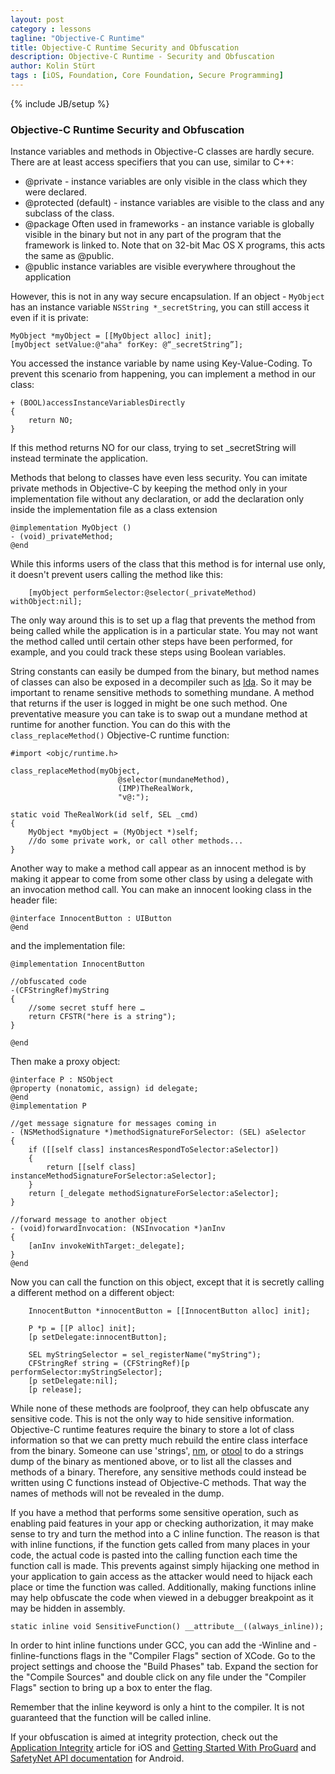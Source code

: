 ```yaml
---
layout: post
category : lessons
tagline: "Objective-C Runtime"
title: Objective-C Runtime Security and Obfuscation
description: Objective-C Runtime - Security and Obfuscation
author: Kolin Stürt
tags : [iOS, Foundation, Core Foundation, Secure Programming]
---
```

{% include JB/setup %}

### Objective-C Runtime Security and Obfuscation

Instance variables and methods in Objective-C classes are hardly secure. There are at least access specifiers that you can use, similar to C++:

* @private - instance variables are only visible in the class which they were declared.
* @protected (default) - instance variables are visible to the class and any subclass of the class.
* @package Often used in frameworks - an instance variable is globally visible in the binary but not in any part of the program that the framework is linked to. Note that on 32-bit Mac OS X programs, this acts the same as @public. 
* @public instance variables are visible everywhere throughout the application

However, this is not in any way secure encapsulation. If an object - `MyObject` has an instance variable `NSString *_secretString`, you can still access it even if it is private:

	MyObject *myObject = [[MyObject alloc] init];
	[myObject setValue:@"aha" forKey: @“_secretString”];

You accessed the instance variable by name using Key-Value-Coding. To prevent this scenario from happening, you can implement a method in our class:

	+ (BOOL)accessInstanceVariablesDirectly 
	{
	 	return NO;
	}

If this method returns NO for our class, trying to set _secretString will instead terminate the application.

Methods that belong to classes have even less security. You can imitate private methods in Objective-C by keeping the method only in your implementation file without any declaration, or add the declaration only inside the implementation file as a class extension

	@implementation MyObject ()
	- (void)_privateMethod;
	@end

While this informs users of the class that this method is for internal use only, it doesn't prevent users calling the method like this:

	    [myObject performSelector:@selector(_privateMethod) withObject:nil];

The only way around this is to set up a flag that prevents the method from being called while the application is in a particular state. You may not want the method called until certain other steps have been performed, for example, and you could track these steps using Boolean variables.

String constants can easily be dumped from the binary, but method names of classes can also be exposed in a decompiler such as [Ida](https://www.hex-rays.com/products/ida/index.shtml). So it may be important to rename sensitive methods to something mundane. A method that returns if the user is logged in might be one such method. One preventative measure you can take is to swap out a mundane method at runtime for another function. You can do this with the `class_replaceMethod()` Objective-C runtime function:

	#import <objc/runtime.h>

	class_replaceMethod(myObject,
                            @selector(mundaneMethod),
                            (IMP)TheRealWork,
                            "v@:");

	static void TheRealWork(id self, SEL _cmd)
	{
	    MyObject *myObject = (MyObject *)self;
	    //do some private work, or call other methods...
	}

Another way to make a method call appear as an innocent method is by making it appear to come from some other class by using a delegate with an invocation method call. You can make an innocent looking class in the header file:

	@interface InnocentButton : UIButton
	@end

and the implementation file:

	@implementation InnocentButton

	//obfuscated code
	-(CFStringRef)myString
	{
	    //some secret stuff here …
	    return CFSTR("here is a string");
	}
	
	@end

Then make a proxy object:

	@interface P : NSObject
	@property (nonatomic, assign) id delegate;
	@end
	@implementation P
	
	//get message signature for messages coming in
	- (NSMethodSignature *)methodSignatureForSelector: (SEL) aSelector
	{
		if ([[self class] instancesRespondToSelector:aSelector])
	    {
			return [[self class] instanceMethodSignatureForSelector:aSelector];
		}
		return [_delegate methodSignatureForSelector:aSelector];
	}
	
	//forward message to another object
	- (void)forwardInvocation: (NSInvocation *)anInv
	{
		[anInv invokeWithTarget:_delegate];
	}
	@end
	
Now you can call the function on this object, except that it is secretly calling a different method on a different object:

		InnocentButton *innocentButton = [[InnocentButton alloc] init];

		P *p = [[P alloc] init];
        [p setDelegate:innocentButton];
        
        SEL myStringSelector = sel_registerName("myString");
        CFStringRef string = (CFStringRef)[p performSelector:myStringSelector];
        [p setDelegate:nil];
        [p release];

While none of these methods are foolproof, they can help obfuscate any sensitive code. This is not the only way to hide sensitive information. Objective-C runtime features require the binary to store a lot of class information so that we can pretty much rebuild the entire class interface from the binary. Someone can use 'strings', [nm](http://linux.die.net/man/1/nm), or [otool](http://www.manpagez.com/man/1/otool/) to do a strings dump of the binary as mentioned above, or to list all the classes and methods of a binary. Therefore, any sensitive methods could instead be written using C functions instead of Objective-C methods. That way the names of methods will not be revealed in the dump.

If you have a method that performs some sensitive operation, such as enabling paid features in your app or checking authorization, it may make sense to try and turn the method into a C inline function. The reason is that with inline functions, if the function gets called from many places in your code, the actual code is pasted into the calling function each time the function call is made. This prevents against simply hijacking one method in your application to gain access as the attacker would need to hijack each place or time the function was called. Additionally, making functions inline may help obfuscate the code when viewed in a debugger breakpoint as it may be hidden in assembly.


	static inline void SensitiveFunction() __attribute__((always_inline));


In order to hint inline functions under GCC, you can add the -Winline and -finline-functions flags in the "Compiler Flags" section of XCode. Go to the project settings and choose the "Build Phases" tab. Expand the section for the "Compile Sources" and double click on any file under the "Compiler Flags" section to bring up a box to enter the flag.

Remember that the inline keyword is only a hint to the compiler. It is not guaranteed that the function will be called inline.

If your obfuscation is aimed at integrity protection, check out the [Application Integrity](https://kolinsturt.github.io/lessons/2013/03/05/integrity) article for iOS and [Getting Started With ProGuard](https://www.raywenderlich.com/7449-getting-started-with-proguard) and [SafetyNet API documentation](https://developer.android.com/training/safetynet/attestation) for Android.
